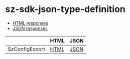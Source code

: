 # sz-sdk-json-type-definition

- [HTML responses]
- [JSON responses]

|      | HTML | JSON |
| ---- | ---- | ---- |
| SzConfigExport     | [HTML](https://garage.senzing.com/sz-sdk-json-type-definition/responses-html/SzConfigExportResponse.html) | [JSON](https://garage.senzing.com/sz-sdk-json-type-definition/responses-json/SzConfigExportResponse.json) |

[HTML responses]: responses-html
[JSON responses]: responses-json
